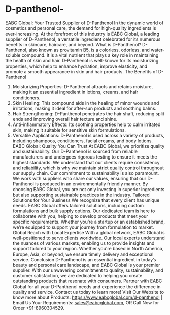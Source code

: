 # D-panthenol-
 EABC Global: Your Trusted Supplier of D-Panthenol
In the dynamic world of cosmetics and personal care, the demand for high-quality ingredients is ever-increasing. At the forefront of this industry is EABC Global, a leading supplier of D-Panthenol, a versatile ingredient celebrated for its numerous benefits in skincare, haircare, and beyond.
 What is D-Panthenol?
D-Panthenol, also known as provitamin B5, is a colorless, odorless, and water-soluble compound. It is a vital nutrient that plays a key role in maintaining the health of skin and hair. D-Panthenol is well-known for its moisturizing properties, which help to enhance hydration, improve elasticity, and promote a smooth appearance in skin and hair products.
 The Benefits of D-Panthenol
1. Moisturizing Properties: D-Panthenol attracts and retains moisture, making it an essential ingredient in lotions, creams, and hair conditioners.
2. Skin Healing: This compound aids in the healing of minor wounds and irritations, making it ideal for after-sun products and soothing balms.
3. Hair Strengthening: D-Panthenol penetrates the hair shaft, reducing split ends and improving overall hair texture and shine.
4. Anti-inflammatory Effects: Its soothing properties help to calm irritated skin, making it suitable for sensitive skin formulations.
5. Versatile Applications: D-Panthenol is used across a variety of products, including shampoos, conditioners, facial creams, and body lotions.
 EABC Global: Quality You Can Trust
At EABC Global, we prioritize quality and sustainability. Our D-Panthenol is sourced from reliable manufacturers and undergoes rigorous testing to ensure it meets the highest standards. We understand that our clients require consistency and reliability, which is why we maintain strict quality control throughout our supply chain.
Our commitment to sustainability is also paramount. We work with suppliers who share our values, ensuring that our D-Panthenol is produced in an environmentally friendly manner. By choosing EABC Global, you are not only investing in superior ingredients but also supporting sustainable practices in the industry.
 Tailored Solutions for Your Business
We recognize that every client has unique needs. EABC Global offers tailored solutions, including custom formulations and bulk supply options. Our dedicated team is here to collaborate with you, helping to develop products that meet your specific requirements. Whether you’re a startup or an established brand, we’re equipped to support your journey from formulation to market.
 Global Reach with Local Expertise
With a global network, EABC Global is well-positioned to serve clients worldwide. Our local experts understand the nuances of various markets, enabling us to provide insights and support tailored to your region. Whether you're based in North America, Europe, Asia, or beyond, we ensure timely delivery and exceptional service.
 Conclusion
D-Panthenol is an essential ingredient in today’s beauty and personal care landscape, and EABC Global is your premier supplier. With our unwavering commitment to quality, sustainability, and customer satisfaction, we are dedicated to helping you create outstanding products that resonate with consumers. Partner with EABC Global for all your D-Panthenol needs and experience the difference in quality and service. Contact us today to learn more!
Visit Our Website to know more about Products: https://www.eabcglobal.com/d-panthenol | Email Us Your Requirements: sales@eabcglobal.com, OR Call Now for Order +91-8960304529.
